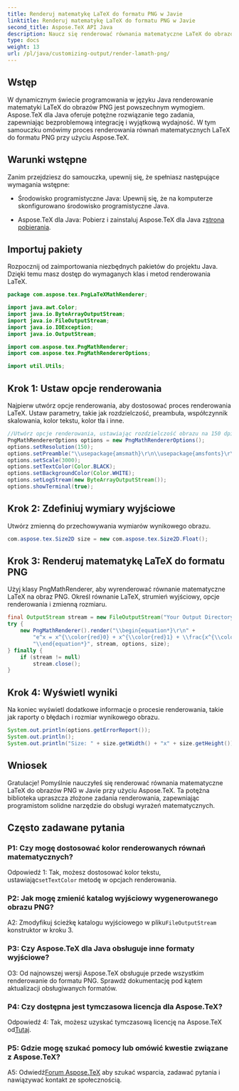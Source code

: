 ```yaml
---
title: Renderuj matematykę LaTeX do formatu PNG w Javie
linktitle: Renderuj matematykę LaTeX do formatu PNG w Javie
second_title: Aspose.TeX API Java
description: Naucz się renderować równania matematyczne LaTeX do obrazów PNG w Javie za pomocą Aspose.TeX. Przewodnik krok po kroku dotyczący bezproblemowej integracji i wyjątkowej wydajności.
type: docs
weight: 13
url: /pl/java/customizing-output/render-lamath-png/
---
```

## Wstęp

W dynamicznym świecie programowania w języku Java renderowanie matematyki LaTeX do obrazów PNG jest powszechnym wymogiem. Aspose.TeX dla Java oferuje potężne rozwiązanie tego zadania, zapewniając bezproblemową integrację i wyjątkową wydajność. W tym samouczku omówimy proces renderowania równań matematycznych LaTeX do formatu PNG przy użyciu Aspose.TeX.

## Warunki wstępne

Zanim przejdziesz do samouczka, upewnij się, że spełniasz następujące wymagania wstępne:

- Środowisko programistyczne Java: Upewnij się, że na komputerze skonfigurowano środowisko programistyczne Java.

-  Aspose.TeX dla Java: Pobierz i zainstaluj Aspose.TeX dla Java z[strona pobierania](https://releases.aspose.com/tex/java/).

## Importuj pakiety

Rozpocznij od zaimportowania niezbędnych pakietów do projektu Java. Dzięki temu masz dostęp do wymaganych klas i metod renderowania LaTeX.

```java
package com.aspose.tex.PngLaTeXMathRenderer;

import java.awt.Color;
import java.io.ByteArrayOutputStream;
import java.io.FileOutputStream;
import java.io.IOException;
import java.io.OutputStream;

import com.aspose.tex.PngMathRenderer;
import com.aspose.tex.PngMathRendererOptions;

import util.Utils;
```

## Krok 1: Ustaw opcje renderowania

Najpierw utwórz opcje renderowania, aby dostosować proces renderowania LaTeX. Ustaw parametry, takie jak rozdzielczość, preambuła, współczynnik skalowania, kolor tekstu, kolor tła i inne.

```java
//Utwórz opcje renderowania, ustawiając rozdzielczość obrazu na 150 dpi.
PngMathRendererOptions options = new PngMathRendererOptions();
options.setResolution(150);
options.setPreamble("\\usepackage{amsmath}\r\n\\usepackage{amsfonts}\r\n\\usepackage{amssymb}\r\n\\usepackage{color}");
options.setScale(3000);
options.setTextColor(Color.BLACK);
options.setBackgroundColor(Color.WHITE);
options.setLogStream(new ByteArrayOutputStream());
options.showTerminal(true);
```

## Krok 2: Zdefiniuj wymiary wyjściowe

Utwórz zmienną do przechowywania wymiarów wynikowego obrazu.

```java
com.aspose.tex.Size2D size = new com.aspose.tex.Size2D.Float();
```

## Krok 3: Renderuj matematykę LaTeX do formatu PNG

Użyj klasy PngMathRenderer, aby wyrenderować równanie matematyczne LaTeX na obraz PNG. Określ równanie LaTeX, strumień wyjściowy, opcje renderowania i zmienną rozmiaru.

```java
final OutputStream stream = new FileOutputStream("Your Output Directory" + "math-formula.png");
try {
    new PngMathRenderer().render("\\begin{equation*}\r\n" +
        "e^x = x^{\\color{red}0} + x^{\\color{red}1} + \\frac{x^{\\color{red}2}}{2} + \\frac{x^{\\color{red}3}}{6} + \\cdots = \\sum_{n\\geq 0} \\frac{x^{\\color{red}n}}{n!}\r\n" +
        "\\end{equation*}", stream, options, size);
} finally {
    if (stream != null)
        stream.close();
}
```

## Krok 4: Wyświetl wyniki

Na koniec wyświetl dodatkowe informacje o procesie renderowania, takie jak raporty o błędach i rozmiar wynikowego obrazu.

```java
System.out.println(options.getErrorReport());
System.out.println();
System.out.println("Size: " + size.getWidth() + "x" + size.getHeight());
```

## Wniosek

Gratulacje! Pomyślnie nauczyłeś się renderować równania matematyczne LaTeX do obrazów PNG w Javie przy użyciu Aspose.TeX. Ta potężna biblioteka upraszcza złożone zadania renderowania, zapewniając programistom solidne narzędzie do obsługi wyrażeń matematycznych.

## Często zadawane pytania

### P1: Czy mogę dostosować kolor renderowanych równań matematycznych?

 Odpowiedź 1: Tak, możesz dostosować kolor tekstu, ustawiając`setTextColor` metodę w opcjach renderowania.

### P2: Jak mogę zmienić katalog wyjściowy wygenerowanego obrazu PNG?

 A2: Zmodyfikuj ścieżkę katalogu wyjściowego w pliku`FileOutputStream` konstruktor w kroku 3.

### P3: Czy Aspose.TeX dla Java obsługuje inne formaty wyjściowe?

O3: Od najnowszej wersji Aspose.TeX obsługuje przede wszystkim renderowanie do formatu PNG. Sprawdź dokumentację pod kątem aktualizacji obsługiwanych formatów.

### P4: Czy dostępna jest tymczasowa licencja dla Aspose.TeX?

 Odpowiedź 4: Tak, możesz uzyskać tymczasową licencję na Aspose.TeX od[Tutaj](https://purchase.aspose.com/temporary-license/).

### P5: Gdzie mogę szukać pomocy lub omówić kwestie związane z Aspose.TeX?

 A5: Odwiedź[Forum Aspose.TeX](https://forum.aspose.com/c/tex/47) aby szukać wsparcia, zadawać pytania i nawiązywać kontakt ze społecznością.